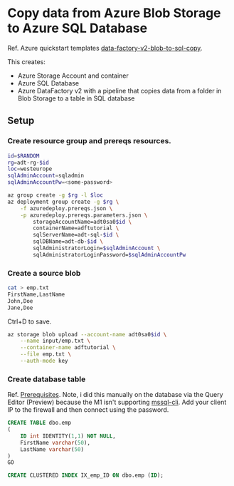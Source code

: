 # Copy data from Azure Blob Storage to Azure SQL Database

Ref. Azure quickstart templates [data-factory-v2-blob-to-sql-copy](https://github.com/Azure/azure-quickstart-templates/tree/master/quickstarts/microsoft.datafactory/data-factory-v2-blob-to-sql-copy).

This creates:

- Azure Storage Account and container
- Azure SQL Database
- Azure DataFactory v2 with a pipeline that copies data from a folder in Blob Storage to a table in SQL database

## Setup

### Create resource group and prereqs resources.

```sh
id=$RANDOM
rg=adt-rg-$id
loc=westeurope
sqlAdminAccount=sqladmin
sqlAdminAccountPw=<some-password>

az group create -g $rg -l $loc
az deployment group create -g $rg \
    -f azuredeploy.prereqs.json \
    -p azuredeploy.prereqs.parameters.json \
        storageAccountName=adt0sa0$id \
        containerName=adftutorial \
        sqlServerName=adt-sql-$id \
        sqlDBName=adt-db-$id \
        sqlAdministratorLogin=$sqlAdminAccount \
        sqlAdministratorLoginPassword=$sqlAdminAccountPw
```

### Create a source blob

```sh
cat > emp.txt
FirstName,LastName
John,Doe
Jane,Doe
```

Ctrl+D to save.

```sh
az storage blob upload --account-name adt0sa0$id \
    --name input/emp.txt \
    --container-name adftutorial \
    --file emp.txt \
    --auth-mode key
```

### Create database table

Ref. [Prerequisites](https://docs.microsoft.com/en-gb/azure/data-factory/tutorial-copy-data-portal#prerequisites). Note, i did this manually on the database via the Query Editor (Preview) because the M1 isn't supporting [mssql-cli](https://github.com/dbcli/mssql-cli/blob/master/doc/installation/macos.md#macos-installation). Add your client IP to the firewall and then connect using the password.

```sql
CREATE TABLE dbo.emp
(
    ID int IDENTITY(1,1) NOT NULL,
    FirstName varchar(50),
    LastName varchar(50)
)
GO

CREATE CLUSTERED INDEX IX_emp_ID ON dbo.emp (ID);
```
